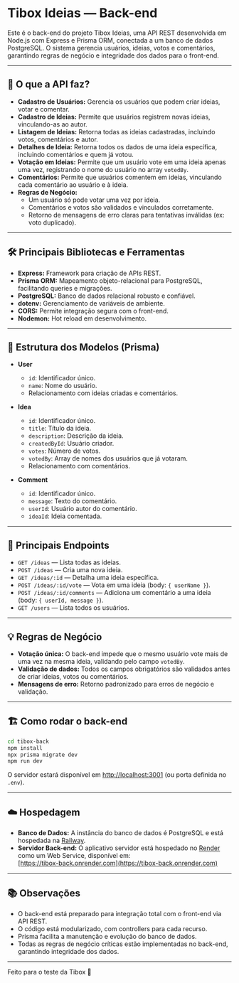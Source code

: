 # Tibox Ideias — Back-end

Este é o back-end do projeto Tibox Ideias, uma API REST desenvolvida em Node.js com Express e Prisma ORM, conectada a um banco de dados PostgreSQL. O sistema gerencia usuários, ideias, votos e comentários, garantindo regras de negócio e integridade dos dados para o front-end.

---

## 🚀 O que a API faz?

- **Cadastro de Usuários:** Gerencia os usuários que podem criar ideias, votar e comentar.
- **Cadastro de Ideias:** Permite que usuários registrem novas ideias, vinculando-as ao autor.
- **Listagem de Ideias:** Retorna todas as ideias cadastradas, incluindo votos, comentários e autor.
- **Detalhes de Ideia:** Retorna todos os dados de uma ideia específica, incluindo comentários e quem já votou.
- **Votação em Ideias:** Permite que um usuário vote em uma ideia apenas uma vez, registrando o nome do usuário no array `votedBy`.
- **Comentários:** Permite que usuários comentem em ideias, vinculando cada comentário ao usuário e à ideia.
- **Regras de Negócio:** 
  - Um usuário só pode votar uma vez por ideia.
  - Comentários e votos são validados e vinculados corretamente.
  - Retorno de mensagens de erro claras para tentativas inválidas (ex: voto duplicado).

---

## 🛠️ Principais Bibliotecas e Ferramentas

- **Express:** Framework para criação de APIs REST.
- **Prisma ORM:** Mapeamento objeto-relacional para PostgreSQL, facilitando queries e migrações.
- **PostgreSQL:** Banco de dados relacional robusto e confiável.
- **dotenv:** Gerenciamento de variáveis de ambiente.
- **CORS:** Permite integração segura com o front-end.
- **Nodemon:** Hot reload em desenvolvimento.

---

## 📁 Estrutura dos Modelos (Prisma)

- **User**
  - `id`: Identificador único.
  - `name`: Nome do usuário.
  - Relacionamento com ideias criadas e comentários.

- **Idea**
  - `id`: Identificador único.
  - `title`: Título da ideia.
  - `description`: Descrição da ideia.
  - `createdById`: Usuário criador.
  - `votes`: Número de votos.
  - `votedBy`: Array de nomes dos usuários que já votaram.
  - Relacionamento com comentários.

- **Comment**
  - `id`: Identificador único.
  - `message`: Texto do comentário.
  - `userId`: Usuário autor do comentário.
  - `ideaId`: Ideia comentada.

---

## 🔗 Principais Endpoints

- `GET /ideas` — Lista todas as ideias.
- `POST /ideas` — Cria uma nova ideia.
- `GET /ideas/:id` — Detalha uma ideia específica.
- `POST /ideas/:id/vote` — Vota em uma ideia (body: `{ userName }`).
- `POST /ideas/:id/comments` — Adiciona um comentário a uma ideia (body: `{ userId, message }`).
- `GET /users` — Lista todos os usuários.

---

## 💡 Regras de Negócio

- **Votação única:** O back-end impede que o mesmo usuário vote mais de uma vez na mesma ideia, validando pelo campo `votedBy`.
- **Validação de dados:** Todos os campos obrigatórios são validados antes de criar ideias, votos ou comentários.
- **Mensagens de erro:** Retorno padronizado para erros de negócio e validação.

---

## 🏗️ Como rodar o back-end

```bash
cd tibox-back
npm install
npx prisma migrate dev
npm run dev
```

O servidor estará disponível em [http://localhost:3001](http://localhost:3001) (ou porta definida no `.env`).

---

## ☁️ Hospedagem

- **Banco de Dados:** A instância do banco de dados é PostgreSQL e está hospedada na [Railway](https://railway.app/).
- **Servidor Back-end:** O aplicativo servidor está hospedado no [Render](https://render.com/) como um Web Service, disponível em:  
  [https://tibox-back.onrender.com](https://tibox-back.onrender.com)

---

## 📚 Observações

- O back-end está preparado para integração total com o front-end via API REST.
- O código está modularizado, com controllers para cada recurso.
- Prisma facilita a manutenção e evolução do banco de dados.
- Todas as regras de negócio críticas estão implementadas no back-end, garantindo integridade dos dados.

---

Feito para o teste da Tibox 🚀